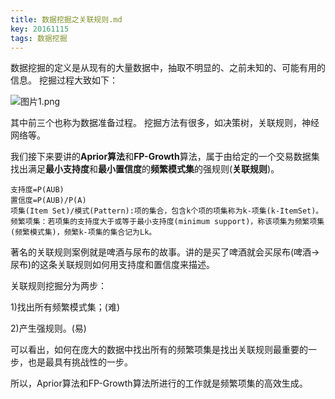```yaml
---
title: 数据挖掘之关联规则.md
key: 20161115
tags: 数据挖掘
---
```


数据挖掘的定义是从现有的大量数据中，抽取不明显的、之前未知的、可能有用的信息。
挖掘过程大致如下：

![图片1.png](https://i.loli.net/2018/08/16/5b752220b99c7.png)

<!--more-->

其中前三个也称为数据准备过程。
挖掘方法有很多，如决策树，关联规则，神经网络等。

我们接下来要讲的**Aprior算法**和**FP-Growth**算法，属于由给定的一个交易数据集找出满足**最小支持度**和**最小置信度**的**频繁模式集**的强规则(**关联规则**)。

~~~
支持度=P(AUB)
置信度=P(AUB)/P(A)
项集(Item Set)/模式(Pattern):项的集合，包含k个项的项集称为k-项集(k-ItemSet)。
频繁项集：若项集的支持度大于或等于最小支持度(minimum support)，称该项集为频繁项集(频繁模式集)，频繁k-项集的集合记为Lk。
~~~

著名的关联规则案例就是啤酒与尿布的故事。讲的是买了啤酒就会买尿布(啤酒->尿布)的这条关联规则如何用支持度和置信度来描述。

关联规则挖掘分为两步：

1)找出所有频繁模式集；(难)

2)产生强规则。(易)

可以看出，如何在庞大的数据中找出所有的频繁项集是找出关联规则最重要的一步，也是最具有挑战性的一步。

所以，Aprior算法和FP-Growth算法所进行的工作就是频繁项集的高效生成。
